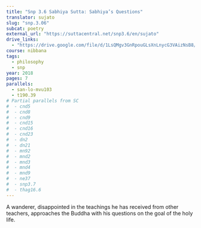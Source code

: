```yaml
---
title: "Snp 3.6 Sabhiya Sutta: Sabhiya’s Questions"
translator: sujato
slug: "snp.3.06"
subcat: poetry
external_url: "https://suttacentral.net/snp3.6/en/sujato"
drive_links:
  - "https://drive.google.com/file/d/1LsQMgv3GnRpouGLsXnLnycG3VAizNsB8/view?usp=drivesdk"
course: nibbana
tags:
  - philosophy
  - snp
year: 2018
pages: 7
parallels:
  - san-lo-mvu103
  - t190.39
# Partial parallels from SC
#  - cnd5
#  - cnd8
#  - cnd9
#  - cnd15
#  - cnd16
#  - cnd23
#  - dn2
#  - dn21
#  - mn92
#  - mnd2
#  - mnd3
#  - mnd4
#  - mnd9
#  - ne37
#  - snp3.7
#  - thag16.6
---
```


A wanderer, disappointed in the teachings he has received from other teachers, approaches the Buddha with his questions on the goal of the holy life.

